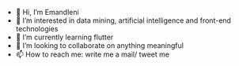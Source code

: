 - 👋 Hi, I’m Emandleni
- 👀 I’m interested in data mining, artificial intelligence and front-end technologies 
- 🌱 I’m currently learning flutter
- 💞️ I’m looking to collaborate on anything meaningful
- 📫 How to reach me: write me a mail/ tweet me

<!---
justemandleni/justemandleni is a ✨ special ✨ repository because its `README.md` (this file) appears on your GitHub profile.
You can click the Preview link to take a look at your changes.
--->
